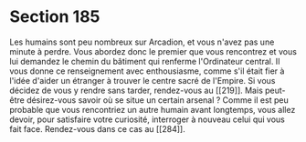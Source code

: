 # Section 185

Les humains sont peu nombreux sur Arcadion, et vous n'avez pas une minute à perdre. Vous abordez donc le premier que vous rencontrez et vous lui demandez le chemin du bâtiment qui renferme l'Ordinateur central. Il vous donne ce renseignement avec enthousiasme, comme s'il était fier à l'idée d'aider un étranger à trouver le centre sacré de l'Empire. Si vous décidez de vous y rendre sans tarder, rendez-vous au [[219]]. Mais peut-être désirez-vous savoir où se situe un certain arsenal ? Comme il est peu probable que vous rencontriez un autre humain avant longtemps, vous allez devoir, pour satisfaire votre curiosité, interroger à nouveau celui qui vous fait face. Rendez-vous dans ce cas au [[284]].